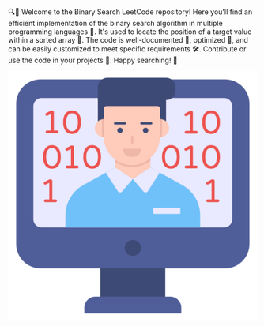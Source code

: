 🔍👀 Welcome to the Binary Search LeetCode repository! Here you'll find an efficient implementation of the binary search algorithm in multiple programming languages 🤖. It's used to locate the position of a target value within a sorted array 🎯. The code is well-documented 📝, optimized 💪, and can be easily customized to meet specific requirements 🛠️. Contribute or use the code in your projects 🤝. Happy searching! 🚀

![Example Image](programmer.png)

